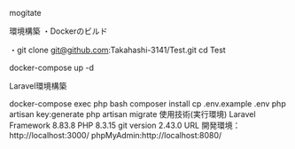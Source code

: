 mogitate

環境構築
・Dockerのビルド

・git clone git@github.com:Takahashi-3141/Test.git
cd Test

docker-compose up -d

Laravel環境構築

docker-compose exec php bash
composer install
cp .env.example .env
php artisan key:generate
php artisan migrate
使用技術(実行環境)
Laravel Framework 8.83.8
PHP 8.3.15
git version 2.43.0
URL
開発環境：http://localhost:3000/
phpMyAdmin:http://localhost:8080/
